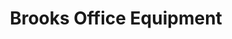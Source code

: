 ---
title: "Brooks Office Equipment"
url: /greenville/brooks-office-equipment/
shop: office supplies
---